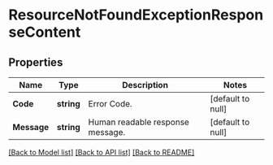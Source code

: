 # ResourceNotFoundExceptionResponseContent

## Properties
Name | Type | Description | Notes
------------ | ------------- | ------------- | -------------
**Code** | **string** | Error Code. | [default to null]
**Message** | **string** | Human readable response message. | [default to null]

[[Back to Model list]](../README.md#documentation-for-models) [[Back to API list]](../README.md#documentation-for-api-endpoints) [[Back to README]](../README.md)

